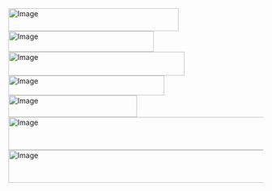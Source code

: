 <img width="336" height="45" alt="Image" src="https://github.com/user-attachments/assets/4f56281e-119c-4d65-8c03-944fcf2947f8" />
<img width="287" height="41" alt="Image" src="https://github.com/user-attachments/assets/a251d38a-cae0-4fe9-9182-a7c5973d6fed" />
<img width="348" height="47" alt="Image" src="https://github.com/user-attachments/assets/e0466e49-0426-4900-a3dd-f2410be30f6b" />
<img width="308" height="39" alt="Image" src="https://github.com/user-attachments/assets/56638582-d68b-4225-a5ae-630d49c74774" />
<img width="254" height="43" alt="Image" src="https://github.com/user-attachments/assets/8f607781-af85-418c-8105-ec869cd9c054" />
<img width="536" height="65" alt="Image" src="https://github.com/user-attachments/assets/d776f989-114b-406d-a417-192fcef03119" />
<img width="564" height="65" alt="Image" src="https://github.com/user-attachments/assets/93ac578f-0be3-4804-9029-9aeb347e8674" />
